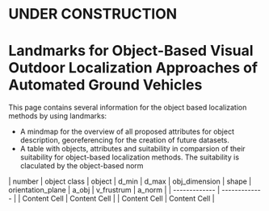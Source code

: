 # UNDER CONSTRUCTION
# Landmarks for Object-Based Visual Outdoor Localization Approaches of Automated Ground Vehicles

This page contains several information for the object based localization methods by using landmarks:

* A mindmap for the overview of all proposed attributes for object description, georeferencing for the creation of future datasets.
* A table with objects, attributes and suitability in comparsion of their suitability for object-based localization methods. The suitability is claculated by the object-based norm


| number        | object class  | object |  d_min  | d_max | obj_dimension | shape | orientation_plane  | a_obj | v_frustrum | a_norm | 
| ------------- | ------------- |
| Content Cell  | Content Cell  |
| Content Cell  | Content Cell  |
